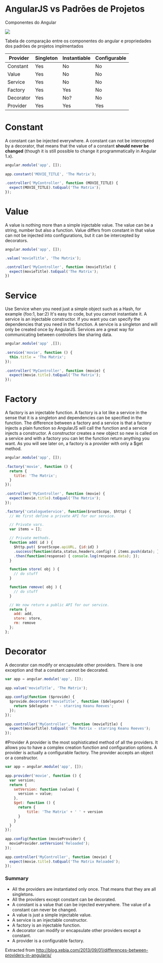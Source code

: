 # AngularJS vs Padrões de Projetos

Componentes do Angular

![](https://github.com/lyndontavares/spring-angularjs-datapar/blob/master/AngularJS/imgs/image_thumb_63DE1982.png)

Tabela de comparação entre os componentes do angular e propriedades dos padrões de projetos implmentados

| Provider   | Singleton| Instantiable | Configurable|
|------------|----------|--------------|-------------|
| Constant   | Yes      | No           | No          |
| Value      | Yes      | No           | No          |
| Service    | Yes      | No           | No          |
| Factory    | Yes      | Yes          | No          |
| Decorator  | Yes      | No?          | No          |
| Provider   | Yes      | Yes          | Yes         |

# Constant
A constant can be injected everywhere. A constant can not be intercepted by a decorator, that means that the value of a constant **should never be changed** (though it is still possible to change it programmatically in Angular 1.x).

```js
angular.module('app', []);
 
app.constant('MOVIE_TITLE', 'The Matrix');
 
.controller('MyController', function (MOVIE_TITLE) {
  expect(MOVIE_TITLE).toEqual('The Matrix');
});
```
# Value
A value is nothing more than a simple injectable value. The value can be a string, number but also a function. Value differs from constant in that value can not be injected into configurations, but it can be intercepted by decorators.

```js
angular.module('app', []);

.value('movieTitle', 'The Matrix');

.controller('MyController', function (movieTitle) {
  expect(movieTitle).toEqual('The Matrix');
})
```

# Service
Use Service when you need just a simple object such as a Hash, for example {foo:1, bar:2} It's easy to code, but you cannot instantiate it. A service is an injectable constructor. If you want you can specify the dependencies that you need in the function. A service is a singleton and will only be created once by AngularJS. Services are a great way for communicating between controllers like sharing data.

```js
angular.module('app' ,[]);
 
.service('movie', function () {
  this.title = 'The Matrix';
});
 
.controller('MyController', function (movie) {
  expect(movie.title).toEqual('The Matrix');
});
```


# Factory

A factory is an injectable function. A factory is a lot like a service in the sense that it is a singleton and dependencies can be specified in the function. The difference between a factory and a service is that a factory injects a plain function so AngularJS will call the function and a service injects a constructor. A constructor creates a new object so new is called on a service and with a factory you can let the function return anything you want. As you will see later on, a factory is a provider with only a $get method.

```js
angular.module('app', []);
 
.factory('movie', function () {
  return {
    title: 'The Matrix';
  }
});
 
.controller('MyController', function (movie) {
  expect(movie.title).toEqual('The Matrix');
});
```

```js
.factory('catalogueService', function($rootScope, $http) {
  // We first define a private API for our service.

  // Private vars.
  var items = [];

  // Private methods.
  function add( id ) {
    $http.put( $rootScope.apiURL, {id:id} )
    .success(function(data,status,headers,config) { items.push(data); })
    .then(function(response) { console.log(response.data); });
  }

  function store( obj ) {
    // do stuff
  }

  function remove( obj ) {
    // do stuff
  }

  // We now return a public API for our service.
  return {
    add: add,
    store: store,
    rm: remove
  };
};
```

# Decorator
A decorator can modify or encapsulate other providers. There is one exception and that a constant cannot be decorated.
```js
var app = angular.module('app', []);
 
app.value('movieTitle', 'The Matrix');
 
app.config(function ($provide) {
  $provide.decorator('movieTitle', function ($delegate) {
    return $delegate + ' - starring Keanu Reeves';
  });
});
 
app.controller('MyController', function (movieTitle) {
  expect(movieTitle).toEqual('The Matrix - starring Keanu Reeves');
});
```

#Provider
A provider is the most sophisticated method of all the providers. It allows you to have a complex creation function and configuration options. A provider is actually a configurable factory. The provider accepts an object or a constructor.

```js
var app = angular.module('app', []);
 
app.provider('movie', function () {
  var version;
  return {
    setVersion: function (value) {
      version = value;
    },
    $get: function () {
      return {
          title: 'The Matrix' + ' ' + version
      }
    }
  }
});
 
app.config(function (movieProvider) {
  movieProvider.setVersion('Reloaded');
});
 
app.controller('MyController', function (movie) {
  expect(movie.title).toEqual('The Matrix Reloaded');
});
```
### Summary
* All the providers are instantiated only once. That means that they are all singletons.
* All the providers except constant can be decorated.
* A constant is a value that can be injected everywhere. The value of a constant can never be changed.
* A value is just a simple injectable value.
* A service is an injectable constructor.
* A factory is an injectable function.
* A decorator can modify or encapsulate other providers except a constant.
* A provider is a configurable factory.

Extracted from http://blog.xebia.com/2013/09/01/differences-between-providers-in-angularjs/
